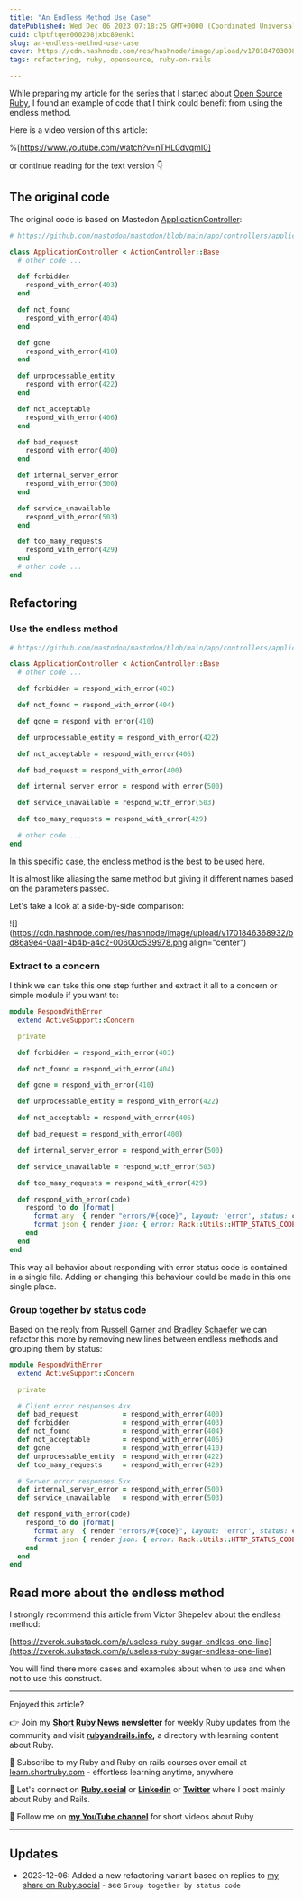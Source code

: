 ```yaml
---
title: "An Endless Method Use Case"
datePublished: Wed Dec 06 2023 07:18:25 GMT+0000 (Coordinated Universal Time)
cuid: clptftqer000208jxbc89enk1
slug: an-endless-method-use-case
cover: https://cdn.hashnode.com/res/hashnode/image/upload/v1701847030088/5f1a959f-772c-41c7-a1d9-31b0f2b3ac39.png
tags: refactoring, ruby, opensource, ruby-on-rails

---
```


While preparing my article for the series that I started about [Open Source Ruby](https://allaboutcoding.ghinda.com/series/open-source-ruby), I found an example of code that I think could benefit from using the endless method.

Here is a video version of this article:

%[https://www.youtube.com/watch?v=nTHL0dvqmI0] 

or continue reading for the text version 👇

## The original code

The original code is based on Mastodon [ApplicationController](https://github.com/mastodon/mastodon/blob/main/app/controllers/application_controller.rb#L3):

```ruby
# https://github.com/mastodon/mastodon/blob/main/app/controllers/application_controller.rb#L3

class ApplicationController < ActionController::Base
  # other code ...

  def forbidden
    respond_with_error(403)
  end

  def not_found
    respond_with_error(404)
  end

  def gone
    respond_with_error(410)
  end

  def unprocessable_entity
    respond_with_error(422)
  end

  def not_acceptable
    respond_with_error(406)
  end

  def bad_request
    respond_with_error(400)
  end

  def internal_server_error
    respond_with_error(500)
  end

  def service_unavailable
    respond_with_error(503)
  end

  def too_many_requests
    respond_with_error(429)
  end
  # other code ...
end
```

## Refactoring

### Use the endless method

```ruby
# https://github.com/mastodon/mastodon/blob/main/app/controllers/application_controller.rb#L3

class ApplicationController < ActionController::Base
  # other code ...

  def forbidden = respond_with_error(403)

  def not_found = respond_with_error(404)

  def gone = respond_with_error(410)

  def unprocessable_entity = respond_with_error(422)

  def not_acceptable = respond_with_error(406)

  def bad_request = respond_with_error(400)

  def internal_server_error = respond_with_error(500)

  def service_unavailable = respond_with_error(503)

  def too_many_requests = respond_with_error(429)

  # other code ...
end
```

In this specific case, the endless method is the best to be used here.

It is almost like aliasing the same method but giving it different names based on the parameters passed.

Let's take a look at a side-by-side comparison:

![](https://cdn.hashnode.com/res/hashnode/image/upload/v1701846368932/bd86a9e4-0aa1-4b4b-a4c2-00600c539978.png align="center")

### Extract to a concern

I think we can take this one step further and extract it all to a concern or simple module if you want to:

```ruby
module RespondWithError
  extend ActiveSupport::Concern

  private

  def forbidden = respond_with_error(403)

  def not_found = respond_with_error(404)

  def gone = respond_with_error(410)

  def unprocessable_entity = respond_with_error(422)

  def not_acceptable = respond_with_error(406)

  def bad_request = respond_with_error(400)

  def internal_server_error = respond_with_error(500)

  def service_unavailable = respond_with_error(503)

  def too_many_requests = respond_with_error(429)

  def respond_with_error(code)
    respond_to do |format|
      format.any  { render "errors/#{code}", layout: 'error', status: code, formats: [:html] }
      format.json { render json: { error: Rack::Utils::HTTP_STATUS_CODES[code] }, status: code }
    end
  end
end
```

This way all behavior about responding with error status code is contained in a single file. Adding or changing this behaviour could be made in this one single place.

### Group together by status code

Based on the reply from [Russell Garner](https://ruby.social/@rgarner@mastodon.social/111533461326388462) and [Bradley Schaefer](https://ruby.social/@soulcutter/111533488000059521) we can refactor this more by removing new lines between endless methods and grouping them by status:

```ruby
module RespondWithError
  extend ActiveSupport::Concern

  private

  # Client error responses 4xx
  def bad_request           = respond_with_error(400)
  def forbidden             = respond_with_error(403)
  def not_found             = respond_with_error(404)
  def not_acceptable        = respond_with_error(406)
  def gone                  = respond_with_error(410)
  def unprocessable_entity  = respond_with_error(422)
  def too_many_requests     = respond_with_error(429)

  # Server error responses 5xx
  def internal_server_error = respond_with_error(500)
  def service_unavailable   = respond_with_error(503)

  def respond_with_error(code)
    respond_to do |format|
      format.any  { render "errors/#{code}", layout: 'error', status: code, formats: [:html] }
      format.json { render json: { error: Rack::Utils::HTTP_STATUS_CODES[code] }, status: code }
    end
  end
end
```

## Read more about the endless method

I strongly recommend this article from Victor Shepelev about the endless method:

[https://zverok.substack.com/p/useless-ruby-sugar-endless-one-line](https://zverok.substack.com/p/useless-ruby-sugar-endless-one-line)

You will find there more cases and examples about when to use and when not to use this construct.

---

Enjoyed this article?

👉 Join my [**Short Ruby News**](https://shortruby.com/) **newsletter** for weekly Ruby updates from the community and visit [**rubyandrails.info**](http://rubyandrails.info)**,** a directory with learning content about Ruby.

👐 Subscribe to my Ruby and Ruby on rails courses over email at [learn.shortruby.com](https://learn.shortruby.com) - effortless learning anytime, anywhere

🤝 Let's connect on [**Ruby.social**](https://ruby.social/@lucian) or [**Linkedin**](https://linkedin.com/in/lucianghinda) or [**Twitter**](https://x.com/lucianghinda) where I post mainly about Ruby and Rails.

🎥 Follow me on [**my YouTube channel**](https://www.youtube.com/@shortruby) for short videos about Ruby

---

## Updates

* 2023-12-06: Added a new refactoring variant based on replies to [my share on Ruby.social](https://ruby.social/@lucian/111533361426467938) - see `Group together by status code`